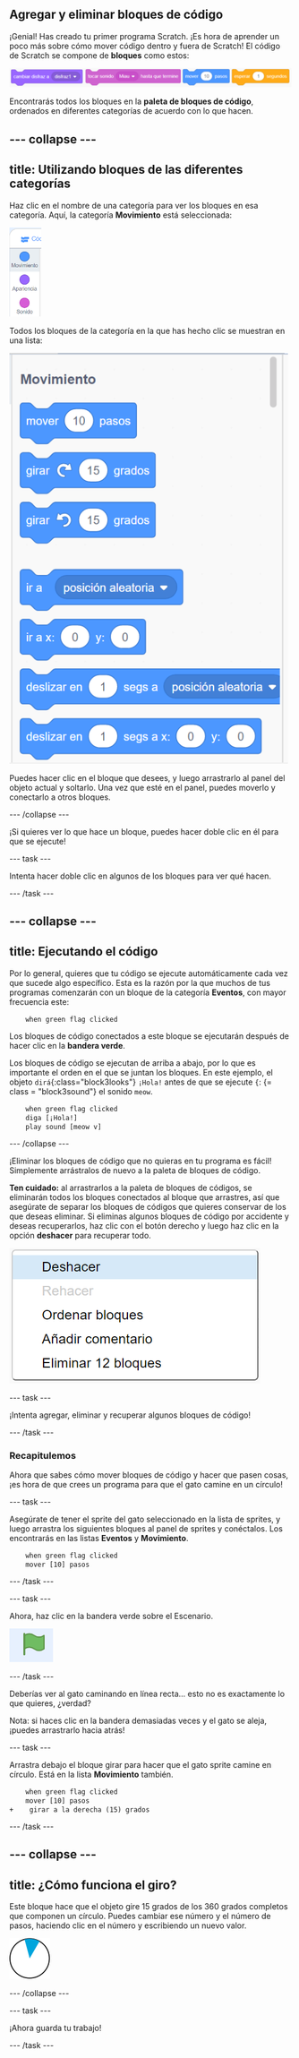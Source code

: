 ## Agregar y eliminar bloques de código

¡Genial! Has creado tu primer programa Scratch. ¡Es hora de aprender un poco más sobre cómo mover código dentro y fuera de Scratch! El código de Scratch se compone de **bloques** como estos:

![](images/code1.png)

Encontrarás todos los bloques en la **paleta de bloques de código**, ordenados en diferentes categorías de acuerdo con lo que hacen.

--- collapse ---
---
title: Utilizando bloques de las diferentes categorías
---

Haz clic en el nombre de una categoría para ver los bloques en esa categoría. Aquí, la categoría **Movimiento** está seleccionada:

![](images/code2a.png)

Todos los bloques de la categoría en la que has hecho clic se muestran en una lista:

![](images/code2b.png)

Puedes hacer clic en el bloque que desees, y luego arrastrarlo al panel del objeto actual y soltarlo. Una vez que esté en el panel, puedes moverlo y conectarlo a otros bloques.

--- /collapse ---

¡Si quieres ver lo que hace un bloque, puedes hacer doble clic en él para que se ejecute!

--- task ---

Intenta hacer doble clic en algunos de los bloques para ver qué hacen.

--- /task ---

--- collapse ---
---
title: Ejecutando el código
---

Por lo general, quieres que tu código se ejecute automáticamente cada vez que sucede algo específico. Esta es la razón por la que muchos de tus programas comenzarán con un bloque de la categoría **Eventos**, con mayor frecuencia este:

```blocks3
    when green flag clicked
```

Los bloques de código conectados a este bloque se ejecutarán después de hacer clic en la **bandera verde**.

Los bloques de código se ejecutan de arriba a abajo, por lo que es importante el orden en el que se juntan los bloques. En este ejemplo, el objeto `dirá`{:class="block3looks"} `¡Hola!` antes de que se ejecute `{`: {= class = "block3sound"} el sonido `meow`.

```blocks3
    when green flag clicked
    diga [¡Hola!]
    play sound [meow v]
```

--- /collapse ---

¡Eliminar los bloques de código que no quieras en tu programa es fácil! Simplemente arrástralos de nuevo a la paleta de bloques de código.

**Ten cuidado:** al arrastrarlos a la paleta de bloques de códigos, se eliminarán todos los bloques conectados al bloque que arrastres, así que asegúrate de separar los bloques de códigos que quieres conservar de los que deseas eliminar. Si eliminas algunos bloques de código por accidente y deseas recuperarlos, haz clic con el botón derecho y luego haz clic en la opción **deshacer** para recuperar todo.

![](images/code6.png)

--- task ---

¡Intenta agregar, eliminar y recuperar algunos bloques de código!

--- /task ---

### Recapitulemos

Ahora que sabes cómo mover bloques de código y hacer que pasen cosas, ¡es hora de que crees un programa para que el gato camine en un círculo!

--- task ---

Asegúrate de tener el sprite del gato seleccionado en la lista de sprites, y luego arrastra los siguientes bloques al panel de sprites y conéctalos. Los encontrarás en las listas **Eventos** y **Movimiento**.

```blocks3
    when green flag clicked
    mover [10] pasos
```

--- /task ---

--- task ---

Ahora, haz clic en la bandera verde sobre el Escenario.

![](images/code7.png)

--- /task ---

Deberías ver al gato caminando en línea recta... esto no es exactamente lo que quieres, ¿verdad?

Nota: si haces clic en la bandera demasiadas veces y el gato se aleja, ¡puedes arrastrarlo hacia atrás!

--- task ---

Arrastra debajo el bloque girar para hacer que el gato sprite camine en círculo. Está en la lista **Movimiento** también.

```blocks3
    when green flag clicked
    mover [10] pasos
+    girar a la derecha (15) grados
```

--- /task ---

--- collapse ---
---
title: ¿Cómo funciona el giro?
---

Este bloque hace que el objeto gire 15 grados de los 360 grados completos que componen un círculo. Puedes cambiar ese número y el número de pasos, haciendo clic en el número y escribiendo un nuevo valor.

![](images/code9.png)

--- /collapse ---

--- task ---

¡Ahora guarda tu trabajo!

--- /task ---